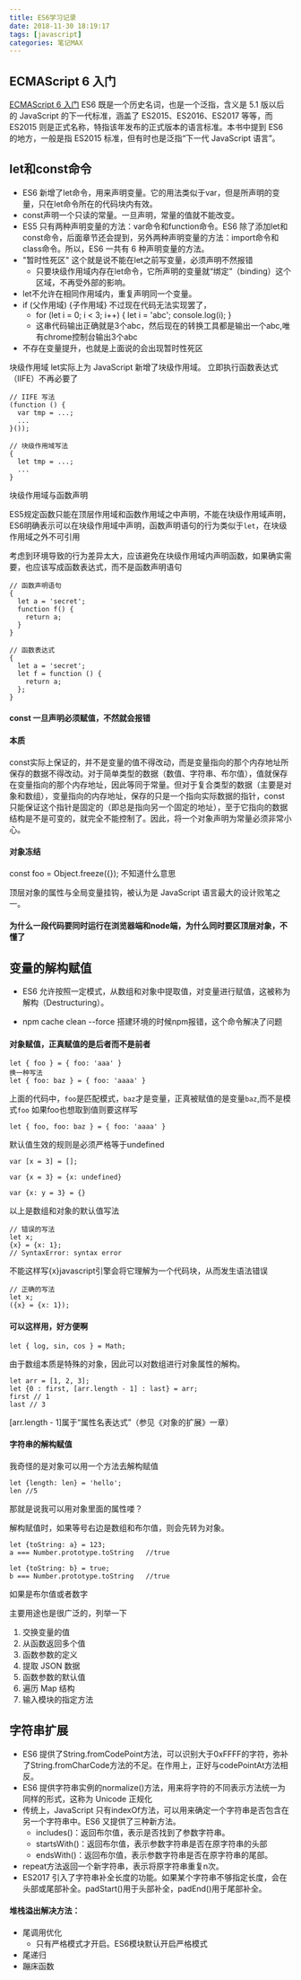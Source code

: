 ```yaml
---
title: ES6学习记录
date: 2018-11-30 18:19:17
tags: [javascript]
categories: 笔记MAX
---
```


ECMAScript 6 入门
-----------------------------
[ECMAScript 6 入门](http://es6.ruanyifeng.com/)
ES6 既是一个历史名词，也是一个泛指，含义是 5.1 版以后的 JavaScript 的下一代标准，涵盖了 ES2015、ES2016、ES2017 等等，而 ES2015 则是正式名称，特指该年发布的正式版本的语言标准。本书中提到 ES6 的地方，一般是指 ES2015 标准，但有时也是泛指“下一代 JavaScript 语言”。

let和const命令
-----------------------------
- ES6 新增了let命令，用来声明变量。它的用法类似于var，但是所声明的变量，只在let命令所在的代码块内有效。
- const声明一个只读的常量。一旦声明，常量的值就不能改变。
- ES5 只有两种声明变量的方法：var命令和function命令。ES6 除了添加let和const命令，后面章节还会提到，另外两种声明变量的方法：import命令和class命令。所以，ES6 一共有 6 种声明变量的方法。
- "暂时性死区" 这个就是说不能在let之前写变量，必须声明不然报错
  - 只要块级作用域内存在let命令，它所声明的变量就“绑定”（binding）这个区域，不再受外部的影响。
- let不允许在相同作用域内，重复声明同一个变量。
- if (父作用域) {子作用域} 不过现在代码无法实现罢了，
  - for (let i = 0; i < 3; i++) {  let i = 'abc';  console.log(i); }
  - 这串代码输出正确就是3个abc，然后现在的转换工具都是输出一个abc,唯有chrome控制台输出3个abc
- 不存在变量提升，也就是上面说的会出现暂时性死区

块级作用域
let实际上为 JavaScript 新增了块级作用域。
立即执行函数表达式（IIFE）不再必要了
```
// IIFE 写法
(function () {
  var tmp = ...;
  ...
}());

// 块级作用域写法
{
  let tmp = ...;
  ...
}
```
块级作用域与函数声明

ES5规定函数只能在顶层作用域和函数作用域之中声明，不能在块级作用域声明，ES6明确表示可以在块级作用域中声明，函数声明语句的行为类似于`let`，在块级作用域之外不可引用

考虑到环境导致的行为差异太大，应该避免在块级作用域内声明函数，如果确实需要，也应该写成函数表达式，而不是函数声明语句

```
// 函数声明语句
{
  let a = 'secret';
  function f() {
    return a;
  }
}

// 函数表达式
{
  let a = 'secret';
  let f = function () {
    return a;
  };
}
```

#### const 一旦声明必须赋值，不然就会报错

#### 本质
const实际上保证的，并不是变量的值不得改动，而是变量指向的那个内存地址所保存的数据不得改动。对于简单类型的数据（数值、字符串、布尔值），值就保存在变量指向的那个内存地址，因此等同于常量。但对于复合类型的数据（主要是对象和数组），变量指向的内存地址，保存的只是一个指向实际数据的指针，const只能保证这个指针是固定的（即总是指向另一个固定的地址），至于它指向的数据结构是不是可变的，就完全不能控制了。因此，将一个对象声明为常量必须非常小心。

#### 对象冻结
const foo = Object.freeze({}); 不知道什么意思


顶层对象的属性与全局变量挂钩，被认为是 JavaScript 语言最大的设计败笔之一。

#### 为什么一段代码要同时运行在浏览器端和node端，为什么同时要区顶层对象，不懂了


变量的解构赋值
-----------------------------
- ES6 允许按照一定模式，从数组和对象中提取值，对变量进行赋值，这被称为解构（Destructuring）。

- npm cache clean --force 搭建环境的时候npm报错，这个命令解决了问题

#### 对象赋值，正真赋值的是后者而不是前者
```
let { foo } = { foo: 'aaa' }
换一种写法
let { foo: baz } = { foo: 'aaaa' } 
```
上面的代码中，`foo`是匹配模式，`baz`才是变量，正真被赋值的是变量`baz`,而不是模式`foo`
如果foo也想取到值则要这样写
```
let { foo, foo: baz } = { foo: 'aaaa' }
```
默认值生效的规则是必须严格等于undefined
```
var [x = 3] = [];

var {x = 3} = {x: undefined}

var {x: y = 3} = {}
```

以上是数组和对象的默认值写法

```
// 错误的写法
let x;
{x} = {x: 1};
// SyntaxError: syntax error

```
不能这样写{x}javascript引擎会将它理解为一个代码块，从而发生语法错误

```
// 正确的写法
let x;
({x} = {x: 1});
```

#### 可以这样用，好方便啊
```
let { log, sin, cos } = Math;
```

由于数组本质是特殊的对象，因此可以对数组进行对象属性的解构。
```
let arr = [1, 2, 3];
let {0 : first, [arr.length - 1] : last} = arr;
first // 1
last // 3
```
[arr.length - 1]属于“属性名表达式”（参见《对象的扩展》一章）

#### 字符串的解构赋值
我奇怪的是对象可以用一个方法去解构赋值
```
let {length: len} = 'hello';
len //5
```
那就是说我可以用对象里面的属性喽？


解构赋值时，如果等号右边是数组和布尔值，则会先转为对象。
```
let {toString: a} = 123;
a === Number.prototype.toString   //true

let {toString: b} = true;
b === Number.prototype.toString   //true

```

如果是布尔值或者数字

主要用途也是很广泛的，列举一下
1. 交换变量的值
2. 从函数返回多个值
3. 函数参数的定义
4. 提取 JSON 数据
5. 函数参数的默认值
6. 遍历 Map 结构
7. 输入模块的指定方法

字符串扩展
-----------------------------
- ES6 提供了String.fromCodePoint方法，可以识别大于0xFFFF的字符，弥补了String.fromCharCode方法的不足。在作用上，正好与codePointAt方法相反。
- ES6 提供字符串实例的normalize()方法，用来将字符的不同表示方法统一为同样的形式，这称为 Unicode 正规化
- 传统上，JavaScript 只有indexOf方法，可以用来确定一个字符串是否包含在另一个字符串中。ES6 又提供了三种新方法。
  - includes()：返回布尔值，表示是否找到了参数字符串。
  - startsWith()：返回布尔值，表示参数字符串是否在原字符串的头部
  - endsWith()：返回布尔值，表示参数字符串是否在原字符串的尾部。
- repeat方法返回一个新字符串，表示将原字符串重复n次。
- ES2017 引入了字符串补全长度的功能。如果某个字符串不够指定长度，会在头部或尾部补全。padStart()用于头部补全，padEnd()用于尾部补全。

#### 堆栈溢出解决方法：
- 尾调用优化
  - 只有严格模式才开启。ES6模块默认开启严格模式
- 尾递归
- 蹦床函数